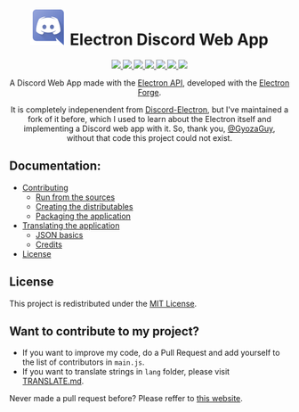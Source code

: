 <h1 align='center'> <a href='https://discord.com'><img src='../icons/app.png' width='64px'></a> Electron Discord Web App </h1>


<p align="center">
  <a href="COPYING" alt="MIT license">
    <img src="https://img.shields.io/badge/License-MIT-C23939.svg"
  </a>
  <a href="https://www.electronjs.org/" alt="Electron">
     <img src="https://img.shields.io/badge/Made%20with-Electron-486F8F.svg" />
  </a>
  <a href="../../../tags" alt="GitHub release">
    <img src="https://img.shields.io/github/release/SpacingBat3/electron-discord-webapp.svg" />
  </a>
  <a href="../../../releases" alt="GitHub downloads">
    <img src="https://img.shields.io/github/downloads/SpacingBat3/electron-discord-webapp/total.svg" />
  </a>
  <a href="#want-to-contribute-to-my-project" alt="PR's/Translations Welcome">
    <img src="https://img.shields.io/badge/Pull%20requests-welcome-brightgreen.svg" />
  </a>
  <a href="https://github.com/Botspot/pi-apps" alt="Pi-Apps badge">
    <img src="https://badgen.net/badge/Pi-Apps%3F/Yes!/c51a4a?icon=https://gitcdn.link/repo/Botspot/pi-apps/master/icons/logo.svg" />
  </a>
  <a href="../../../actions/workflows/build.yml" alt="Run tests">
    <img src="../../../actions/workflows/build.yml/badge.svg?event=push" />
  </a>
</p>

<p align="center">
A Discord Web App made with the <a href="https://github.com/electron/electron">Electron API</a>, developed with the <a href= https://github.com/electron-userland/electron-forge>Electron Forge</a>.
</p>
<p align="center">
It is completely indepenendent from <a href=https://github.com/GyozaGuy/Discord-Electron>Discord-Electron</a>, but I've maintained a fork of it before, which I used to learn about the Electron itself and implementing a Discord web app with it. So, thank you, <a href="https://github.com/GyozaGuy">@GyozaGuy</a>, without that code this project could not exist.
</p>

## Documentation:
- [Contributing](CONTRIBUTING.md)
  - [Run from the sources](CONTRIBUTING.md#run)
  - [Creating the distributables](CONTRIBUTING.md#creating-distributables)
  - [Packaging the application](CONTRIBUTING.md#packaging)
- [Translating the application](TRANSLATE.md)
  - [JSON basics](TRANSLATE.md#dont-know-the-json-syntax)
  - [Credits](TRANSLATE.md#the-people-that-hepled-me-with-the-app-translation)
- [License](COPYING)

## License
This project is redistributed under the [MIT License](COPYING).

## Want to contribute to my project?
- If you want to improve my code, do a Pull Request and add yourself to the list of contributors in `main.js`.
- If you want to translate strings in `lang` folder, please visit [TRANSLATE.md](TRANSLATE.md).

Never made a pull request before? Please reffer to [this website](http://makeapullrequest.com). 
